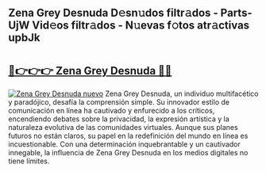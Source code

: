 ## Zena Grey Desnuda D𝚎sn𝚞dos filtr𝚊dos - Parts-UjW Vid𝚎os filtr𝚊dos - N𝚞evas f𝚘tos atr𝚊ctivas upbJk

# <h2><a href="http://mb7evw.tromn.icu/?c=Zena+Grey+Desnuda">🔗👉👉👉 Zena Grey Desnuda 🔗🔗</a></h2>

[![Zena Grey Desnuda nuevo](https://i.imgur.com/pEAQMta.gif)](http://mb7evw.tromn.icu/?c=Zena+Grey+Desnuda)
Zena Grey Desnuda, un individuo multifacético y paradójico, desafía la comprensión simple. Su innovador estilo de comunicación en línea ha cautivado y enfurecido a los críticos, encendiendo debates sobre la privacidad, la expresión artística y la naturaleza evolutiva de las comunidades virtuales. Aunque sus planes futuros no están claros, su papel en la redefinición del mundo en línea es incuestionable. Con una determinación inquebrantable y un cautivador innegable, la influencia de Zena Grey Desnuda en los medios digitales no tiene límites.

